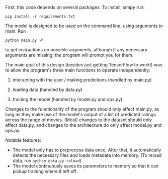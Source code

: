 First, this code depends on several packages. To install, simpy run:

    pip install -r requirements.txt

The model is designed to be used on the command line, using arguments to main.
Run

    python main.py -h
to get instructions on possible arguments, although if any necessary arguments
are missing, the program will prompt you for them.

The main goal of this design (besides just getting TensorFlow to work!) was to
allow the program's three main functions to operate independently:

1. interacting with the user / making predictions (handled by main.py)

2. loading data (handled by data.py)

3. training the model (handled by model.py and ops.py)

Changes to the functionality of the program should only affect main.py,
as long as they make use of the model's output of a list of predicted ratings
across the range of movies. (Most) changes to the dataset should only affect
data.py, and changes to the architecture do only affect model.py and ops.py.

Notable features:
- The model only has to preprocess data once. After that, it automatically
  detects the necessary files and loads metadata into memory. (To reload data, run ``python data.py reload``)
- The model continuously saves its parameters to memory so that it can pickup
  training where it left off.
